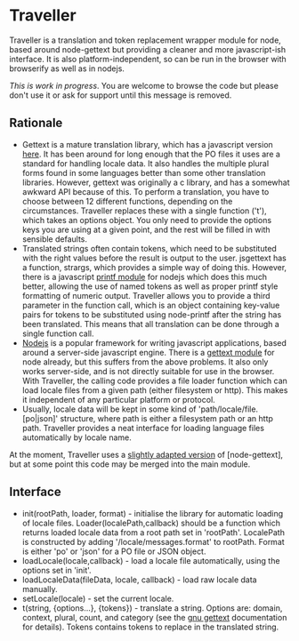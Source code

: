 # Traveller #

Traveller is a translation and token replacement wrapper module for node, based around node-gettext but providing a cleaner and more javascript-ish interface. It is also platform-independent, so can be run in the browser with browserify as well as in nodejs.

*This is work in progress*. You are welcome to browse the code but please don't use it or ask for support until this message is removed.

## Rationale ##
* Gettext is a mature translation library, which has a javascript version [here](http://jsgettext.berlios.de/). It has been around for long enough that the PO files it uses are a standard for handling locale data. It also handles the multiple plural forms found in some languages better than some other translation libraries. However, gettext was originally a c library, and has a somewhat awkward API because of this. To perform a translation, you have to choose between 12 different functions, depending on the circumstances. Traveller replaces these with a single function ('t'), which takes an options object. You only need to provide the options keys you are using at a given point, and the rest will be filled in with sensible defaults.
* Translated strings often contain tokens, which need to be substituted with the right values before the result is output to the user. jsgettext has a function, strargs, which provides a simple way of doing this. However, there is a javascript [printf module](https://github.com/wdavidw/node-printf) for nodejs which does this much better, allowing the use of named tokens as well as proper printf style formatting of numeric output. Traveller allows you to provide a third parameter in the function call, which is an object containing key-value pairs for tokens to be substituted using node-printf after the string has been translated. This means that all translation can be done through a single function call.
* [Nodejs](http://nodejs.org/) is a popular framework for writing javascript applications, based around a server-side javascript engine. There is a [gettext module](https://github.com/DanielBaulig/node-gettext) for node already, but this suffers from the above problems. It also only works server-side, and is not directly suitable for use in the browser. With Traveller, the calling code provides a file loader function which can load locale files from a given path (either filesystem or http). This makes it independent of any particular platform or protocol.
* Usually, locale data will be kept in some kind of 'path/locale/file.[po|json]' structure, where path is either a filesystem path or an http path. Traveller provides a neat interface for loading language files automatically by locale name.

At the moment, Traveller uses a [slightly adapted version](https://github.com/highfellow/node-gettext) of [node-gettext], but at some point this code may be merged into the main module.

## Interface ##

* init(rootPath, loader, format) - initialise the library for automatic loading of locale files. Loader(localePath,callback) should be a function which returns loaded locale data from a root path set in 'rootPath'. LocalePath is constructed by adding '/locale/messages.format' to rootPath. Format is either 'po' or 'json' for a PO file or JSON object.
* loadLocale(locale,callback) - load a locale file automatically, using the options set in 'init'.
* loadLocaleData(fileData, locale, callback) - load raw locale data manually.
* setLocale(locale) - set the current locale.
* t(string, {options...}, {tokens}) - translate a string. Options are: domain, context, plural, count, and category (see the [gnu gettext](http://www.gnu.org/software/gettext/) documentation for details). Tokens contains tokens to replace in the translated string.


